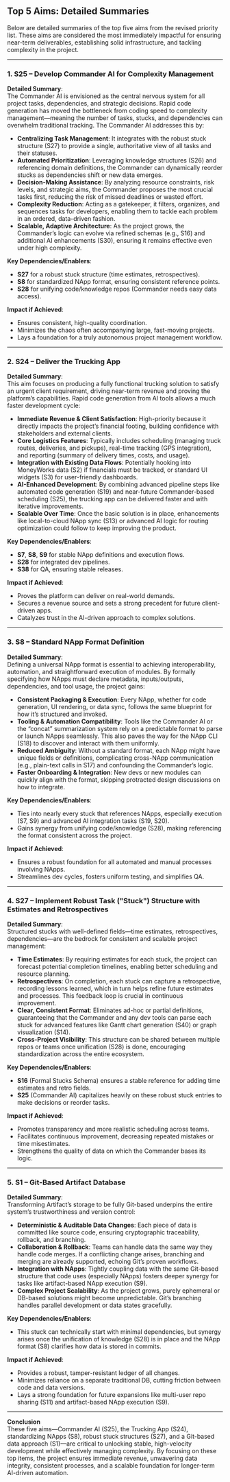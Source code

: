 ## Top 5 Aims: Detailed Summaries

Below are detailed summaries of the top five aims from the revised priority
list. These aims are considered the most immediately impactful for ensuring
near-term deliverables, establishing solid infrastructure, and tackling
complexity in the project.

---

### 1. S25 – Develop Commander AI for Complexity Management

**Detailed Summary**:\
The Commander AI is envisioned as the central nervous system for all project
tasks, dependencies, and strategic decisions. Rapid code generation has moved
the bottleneck from coding speed to complexity management—meaning the number of
tasks, stucks, and dependencies can overwhelm traditional tracking. The
Commander AI addresses this by:

- **Centralizing Task Management**: It integrates with the robust stuck
  structure (S27) to provide a single, authoritative view of all tasks and their
  statuses.
- **Automated Prioritization**: Leveraging knowledge structures (S26) and
  referencing domain definitions, the Commander can dynamically reorder stucks
  as dependencies shift or new data emerges.
- **Decision-Making Assistance**: By analyzing resource constraints, risk
  levels, and strategic aims, the Commander proposes the most crucial tasks
  first, reducing the risk of missed deadlines or wasted effort.
- **Complexity Reduction**: Acting as a gatekeeper, it filters, organizes, and
  sequences tasks for developers, enabling them to tackle each problem in an
  ordered, data-driven fashion.
- **Scalable, Adaptive Architecture**: As the project grows, the Commander’s
  logic can evolve via refined schemas (e.g., S16) and additional AI
  enhancements (S30), ensuring it remains effective even under high complexity.

**Key Dependencies/Enablers**:

- **S27** for a robust stuck structure (time estimates, retrospectives).
- **S8** for standardized NApp format, ensuring consistent reference points.
- **S28** for unifying code/knowledge repos (Commander needs easy data access).

**Impact if Achieved**:

- Ensures consistent, high-quality coordination.
- Minimizes the chaos often accompanying large, fast-moving projects.
- Lays a foundation for a truly autonomous project management workflow.

---

### 2. S24 – Deliver the Trucking App

**Detailed Summary**:\
This aim focuses on producing a fully functional trucking solution to satisfy an
urgent client requirement, driving near-term revenue and proving the platform’s
capabilities. Rapid code generation from AI tools allows a much faster
development cycle:

- **Immediate Revenue & Client Satisfaction**: High-priority because it directly
  impacts the project’s financial footing, building confidence with stakeholders
  and external clients.
- **Core Logistics Features**: Typically includes scheduling (managing truck
  routes, deliveries, and pickups), real-time tracking (GPS integration), and
  reporting (summary of delivery times, costs, and usage).
- **Integration with Existing Data Flows**: Potentially hooking into MoneyWorks
  data (S2) if financials must be tracked, or standard UI widgets (S3) for
  user-friendly dashboards.
- **AI-Enhanced Development**: By combining advanced pipeline steps like
  automated code generation (S19) and near-future Commander-based scheduling
  (S25), the trucking app can be delivered faster and with iterative
  improvements.
- **Scalable Over Time**: Once the basic solution is in place, enhancements like
  local-to-cloud NApp sync (S13) or advanced AI logic for routing optimization
  could follow to keep improving the product.

**Key Dependencies/Enablers**:

- **S7**, **S8**, **S9** for stable NApp definitions and execution flows.
- **S28** for integrated dev pipelines.
- **S38** for QA, ensuring stable releases.

**Impact if Achieved**:

- Proves the platform can deliver on real-world demands.
- Secures a revenue source and sets a strong precedent for future client-driven
  apps.
- Catalyzes trust in the AI-driven approach to complex solutions.

---

### 3. S8 – Standard NApp Format Definition

**Detailed Summary**:\
Defining a universal NApp format is essential to achieving interoperability,
automation, and straightforward execution of modules. By formally specifying how
NApps must declare metadata, inputs/outputs, dependencies, and tool usage, the
project gains:

- **Consistent Packaging & Execution**: Every NApp, whether for code generation,
  UI rendering, or data sync, follows the same blueprint for how it’s structured
  and invoked.
- **Tooling & Automation Compatibility**: Tools like the Commander AI or the
  “concat” summarization system rely on a predictable format to parse or launch
  NApps seamlessly. This also paves the way for the NApp CLI (S18) to discover
  and interact with them uniformly.
- **Reduced Ambiguity**: Without a standard format, each NApp might have unique
  fields or definitions, complicating cross-NApp communication (e.g., plain-text
  calls in S17) and confounding the Commander’s logic.
- **Faster Onboarding & Integration**: New devs or new modules can quickly align
  with the format, skipping protracted design discussions on how to integrate.

**Key Dependencies/Enablers**:

- Ties into nearly every stuck that references NApps, especially execution (S7,
  S9) and advanced AI integration tasks (S19, S20).
- Gains synergy from unifying code/knowledge (S28), making referencing the
  format consistent across the project.

**Impact if Achieved**:

- Ensures a robust foundation for all automated and manual processes involving
  NApps.
- Streamlines dev cycles, fosters uniform testing, and simplifies QA.

---

### 4. S27 – Implement Robust Task ("Stuck") Structure with Estimates and Retrospectives

**Detailed Summary**:\
Structured stucks with well-defined fields—time estimates, retrospectives,
dependencies—are the bedrock for consistent and scalable project management:

- **Time Estimates**: By requiring estimates for each stuck, the project can
  forecast potential completion timelines, enabling better scheduling and
  resource planning.
- **Retrospectives**: On completion, each stuck can capture a retrospective,
  recording lessons learned, which in turn helps refine future estimates and
  processes. This feedback loop is crucial in continuous improvement.
- **Clear, Consistent Format**: Eliminates ad-hoc or partial definitions,
  guaranteeing that the Commander and any dev tools can parse each stuck for
  advanced features like Gantt chart generation (S40) or graph visualization
  (S14).
- **Cross-Project Visibility**: This structure can be shared between multiple
  repos or teams once unification (S28) is done, encouraging standardization
  across the entire ecosystem.

**Key Dependencies/Enablers**:

- **S16** (Formal Stucks Schema) ensures a stable reference for adding time
  estimates and retro fields.
- **S25** (Commander AI) capitalizes heavily on these robust stuck entries to
  make decisions or reorder tasks.

**Impact if Achieved**:

- Promotes transparency and more realistic scheduling across teams.
- Facilitates continuous improvement, decreasing repeated mistakes or time
  misestimates.
- Strengthens the quality of data on which the Commander bases its logic.

---

### 5. S1 – Git-Based Artifact Database

**Detailed Summary**:\
Transforming Artifact’s storage to be fully Git-based underpins the entire
system’s trustworthiness and version control:

- **Deterministic & Auditable Data Changes**: Each piece of data is committed
  like source code, ensuring cryptographic traceability, rollback, and
  branching.
- **Collaboration & Rollback**: Teams can handle data the same way they handle
  code merges. If a conflicting change arises, branching and merging are already
  supported, echoing Git’s proven workflows.
- **Integration with NApps**: Tightly coupling data with the same Git-based
  structure that code uses (especially NApps) fosters deeper synergy for tasks
  like artifact-based NApp execution (S9).
- **Complex Project Scalability**: As the project grows, purely ephemeral or
  DB-based solutions might become unpredictable. Git’s branching handles
  parallel development or data states gracefully.

**Key Dependencies/Enablers**:

- This stuck can technically start with minimal dependencies, but synergy arises
  once the unification of knowledge (S28) is in place and the NApp format (S8)
  clarifies how data is stored in commits.

**Impact if Achieved**:

- Provides a robust, tamper-resistant ledger of all changes.
- Minimizes reliance on a separate traditional DB, cutting friction between code
  and data versions.
- Lays a strong foundation for future expansions like multi-user repo sharing
  (S11) and artifact-based NApp execution (S9).

---

**Conclusion**\
These five aims—Commander AI (S25), the Trucking App (S24), standardizing NApps
(S8), robust stuck structures (S27), and a Git-based data approach (S1)—are
critical to unlocking stable, high-velocity development while effectively
managing complexity. By focusing on these top items, the project ensures
immediate revenue, unwavering data integrity, consistent processes, and a
scalable foundation for longer-term AI-driven automation.
